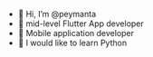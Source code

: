 - 👋 Hi, I’m @peymanta
- 💙 mid-level Flutter App developer
- 👀 Mobile application developer
- 🌱 I would like to learn Python


<!---
peymanta/peymanta is a ✨ special ✨ repository because its `README.md` (this file) appears on your GitHub profile.
You can click the Preview link to take a look at your changes.
--->
